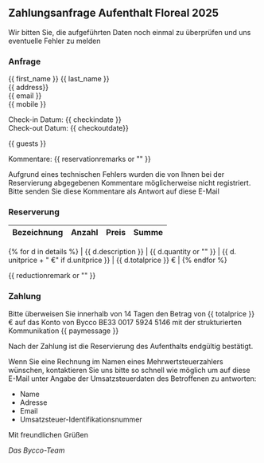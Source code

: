 ## Zahlungsanfrage Aufenthalt Floreal 2025

Wir bitten Sie, die aufgeführten Daten noch einmal zu überprüfen und uns eventuelle Fehler zu melden

### Anfrage

{{ first_name }} {{ last_name }}<br>
{{ address}}<br>
{{ email }}<br>
{{ mobile }}<br>

Check-in Datum: {{ checkindate }}<br>
Check-out Datum: {{ checkoutdate}}

{{ guests }}

Kommentare: {{ reservationremarks or "" }}

Aufgrund eines technischen Fehlers wurden die von Ihnen bei der Reservierung abgegebenen Kommentare möglicherweise nicht registriert. Bitte senden Sie diese Kommentare als Antwort auf diese E-Mail

### Reserverung

| Bezeichnung | Anzahl | Preis | Summe |
|:-------------|:------:|--------:|--------:|
{% for d in details %}
| {{ d.description }} | {{ d.quantity or "" }} | {{ d. unitprice + " €" if d.unitprice }} | {{ d.totalprice }} € |
{% endfor %}

{{ reductionremark or "" }}

### Zahlung

Bitte überweisen Sie innerhalb von 14 Tagen den Betrag von {{ totalprice }} € auf das Konto von Bycco
BE33 0017 5924 5146 mit der strukturierten Kommunikation {{ paymessage }}


Nach der Zahlung ist die Reservierung des Aufenthalts endgültig bestätigt.

Wenn Sie eine Rechnung im Namen eines Mehrwertsteuerzahlers wünschen, kontaktieren Sie uns bitte so schnell wie möglich
um auf diese E-Mail unter Angabe der Umsatzsteuerdaten des Betroffenen zu antworten:

- Name
- Adresse
- Email
- Umsatzsteuer-Identifikationsnummer

Mit freundlichen Grüßen

_Das Bycco-Team_
